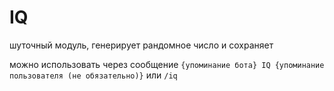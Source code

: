 # IQ

шуточный модуль, генерирует рандомное число и сохраняет

можно использовать через сообщение `{упоминание бота} IQ {упоминание пользователя (не обязательно)}` или `/iq`
